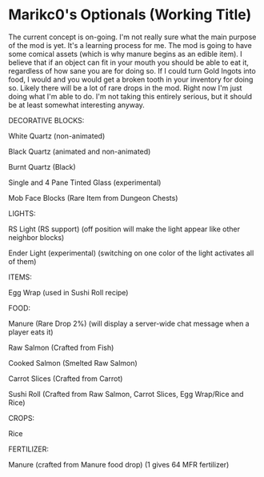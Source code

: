 Marikc0's Optionals (Working Title)
===========

The current concept is on-going. I'm not really sure what the main purpose of the mod is yet. It's a learning process for me. The mod is going to have some comical assets (which is why manure begins as an edible item). I believe that if an object can fit in your mouth you should be able to eat it, regardless of how sane you are for doing so. If I could turn Gold Ingots into food, I would and you would get a broken tooth in your inventory for doing so. Likely there will be a lot of rare drops in the mod. Right now I'm just doing what I'm able to do. I'm not taking this entirely serious, but it should be at least somewhat interesting anyway.



DECORATIVE BLOCKS:

White Quartz (non-animated)

Black Quartz (animated and non-animated)

Burnt Quartz (Black)

Single and 4 Pane Tinted Glass (experimental)

Mob Face Blocks (Rare Item from Dungeon Chests)


LIGHTS:

RS Light (RS support) (off position will make the light appear like other neighbor blocks)

Ender Light (experimental) (switching on one color of the light activates all of them)


ITEMS:

Egg Wrap (used in Sushi Roll recipe)


FOOD:

Manure (Rare Drop 2%) (will display a server-wide chat message when a player eats it)

Raw Salmon (Crafted from Fish)

Cooked Salmon (Smelted Raw Salmon)

Carrot Slices (Crafted from Carrot)

Sushi Roll (Crafted from Raw Salmon, Carrot Slices, Egg Wrap/Rice and Rice)


CROPS:

Rice


FERTILIZER:

Manure (crafted from Manure food drop) (1 gives 64 MFR fertilizer)
